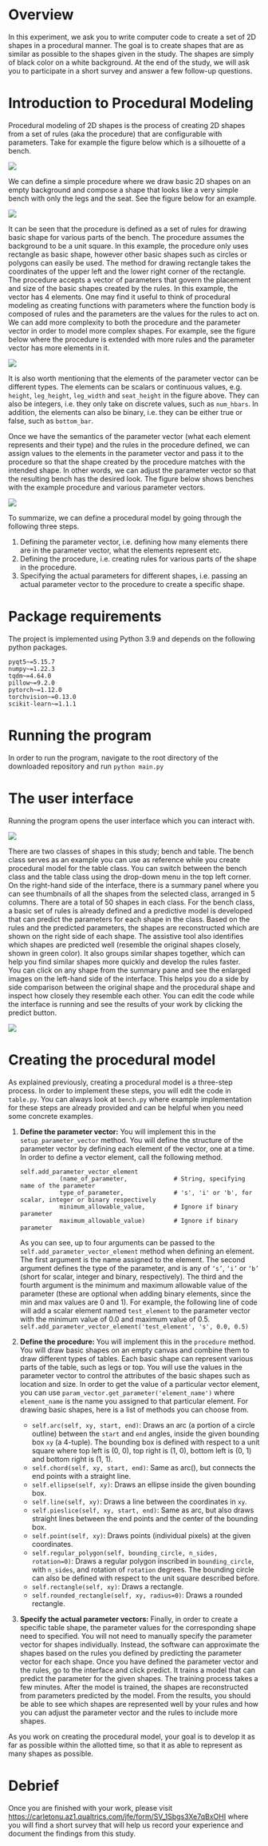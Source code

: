 # Overview

In this experiment, we ask you to write computer code to create a set of 2D shapes in a procedural manner. The goal is to create shapes that are as similar as possible to the shapes given in the study. The shapes are simply of black color on a white background. At the end of the study, we will ask you to participate in a short survey and answer a few follow-up questions.

# Introduction to Procedural Modeling

Procedural modeling of 2D shapes is the process of creating 2D shapes from a set of rules (aka the procedure) that are configurable with parameters. Take for example the figure below which is a silhouette of a bench.

![](./assets/bench_example.png)

We can define a simple procedure where we draw basic 2D shapes on an empty background and compose a shape that looks like a very simple bench with only the legs and the seat. See the figure below for an example.

![](./assets/procresult_1.png)

It can be seen that the procedure is defined as a set of rules for drawing basic shape for various parts of the bench. The procedure assumes the background to be a unit square. In this example, the procedure only uses rectangle as basic shape, however other basic shapes such as circles or polygons can easily be used. The method for drawing rectangle takes the coordinates of the upper left and the lower right corner of the rectangle. The procedure accepts a vector of parameters that govern the placement and size of the basic shapes created by the rules. In this example, the vector has 4 elements. One may find it useful to think of procedural modeling as creating functions with parameters where the function body is composed of rules and the parameters are the values for the rules to act on. We can add more complexity to both the procedure and the parameter vector in order to model more complex shapes. For example, see the figure below where the procedure is extended with more rules and the parameter vector has more elements in it.

![](./assets/procresult_2.png)

It is also worth mentioning that the elements of the parameter vector can be different types. The elements can be scalars or continuous values, e.g. ```height```, ```leg_height```, ```leg_width``` and ```seat_height``` in the figure above. They can also be integers, i.e. they only take on discrete values, such as ```num_hbars```. In addition, the elements can also be binary, i.e. they can be either true or false, such as ```bottom_bar```. 

Once we have the semantics of the parameter vector (what each element represents and their type) and the rules in the procedure defined, we can assign values to the elements in the parameter vector and pass it to the procedure so that the shape created by the procedure matches with the intended shape. In other words, we can adjust the parameter vector so that the resulting bench has the desired look. The figure below shows benches with the example procedure and various parameter vectors.

![](./assets/vectors.png)

To summarize, we can define a procedural model by going through the following three steps.
1. Defining the parameter vector, i.e. defining how many elements there are in the parameter vector, what the elements represent etc.
2. Defining the procedure, i.e. creating rules for various parts of the shape in the procedure.
3. Specifying the actual parameters for different shapes, i.e. passing an actual parameter vector to the procedure to create a specific shape.

# Package requirements
The project is implemented using Python 3.9 and depends on the following python packages.
```
pyqt5~=5.15.7
numpy~=1.22.3
tqdm~=4.64.0
pillow~=9.2.0
pytorch~=1.12.0
torchvision~=0.13.0
scikit-learn~=1.1.1
```

# Running the program
In order to run the program, navigate to the root directory of the downloaded repository and run
```python main.py```

# The user interface
Running the program opens the user interface which you can interact with.

![](./assets/interface.png)

There are two classes of shapes in this study; bench and table. The bench class serves as an example you can use as reference while you create procedural model for the table class. You can switch between the bench class and the table class using the drop-down menu in the top left corner. On the right-hand side of the interface, there is a summary panel where you can see thumbnails of all the shapes from the selected class, arranged in 5 columns. There are a total of 50 shapes in each class. For the bench class, a basic set of rules is already defined and a predictive model is developed that can predict the parameters for each shape in the class. Based on the rules and the predicted parameters, the shapes are reconstructed which are shown on the right side of each shape. The assistive tool also identifies which shapes are predicted well (resemble the original shapes closely, shown in green color). It also groups similar shapes together, which can help you find similar shapes more quickly and develop the rules faster.  
You can click on any shape from the summary pane and see the enlarged images on the left-hand side of the interface. This helps you do a side by side comparison between the original shape and the procedural shape and inspect how closely they resemble each other. You can edit the code while the interface is running and see the results of your work by clicking the predict button.

![](./assets/interface_with_detail.png)

# Creating the procedural model
As explained previously, creating a procedural model is a three-step process. In order to implement these steps, you will edit the code in ```table.py```. You can always look at ```bench.py``` where example implementation for these steps are already provided and can be helpful when you need some concrete examples.

1. **Define the parameter vector:** You will implement this in the ```setup_parameter_vector``` method. You will define the structure of the parameter vector by defining each element of the vector, one at a time. In order to define a vector element, call the following method.
    ```
   self.add_parameter_vector_element
               (name_of_parameter,             # String, specifying name of the parameter
               type_of_parameter,              # 's', 'i' or 'b', for scalar, integer or binary respectively
               minimum_allowable_value,        # Ignore if binary parameter
               maximum_allowable_value)        # Ignore if binary parameter
    ```
   As you can see, up to four arguments can be passed to the ```self.add_parameter_vector_element``` method when defining an element. The first argument is the name assigned to the element. The second argument defines the type of the parameter, and is any of ```‘s’```, ```‘i’``` or ```‘b’``` (short for scalar, integer and binary, respectively). The third and the fourth argument is the minimum and maximum allowable value of the parameter (these are optional when adding binary elements, since the min and max values are 0 and 1). For example, the following line of code will add a scalar element named ```test_element``` to the parameter vector with the minimum value of 0.0 and maximum value of 0.5.
```self.add_parameter_vector_element('test_element', 's', 0.0, 0.5)```

2. **Define the procedure:** You will implement this in the ```procedure``` method. You will draw basic shapes on an empty canvas and combine them to draw different types of tables. Each basic shape can represent various parts of the table, such as legs or top. You will use the values in the parameter vector to control the attributes of the basic shapes such as location and size. In order to get the value of a particular vector element, you can use ```param_vector.get_parameter('element_name')``` where ```element_name``` is the name you assigned to that particular element. For drawing basic shapes, here is a list of methods you can choose from.  
   - ```self.arc(self, xy, start, end)```: Draws an arc (a portion of a circle outline) between the ```start``` and ```end``` angles, inside the given bounding box ```xy``` (a 4-tuple). The bounding box is defined with respect to a unit square where top left is (0, 0), top right is (1, 0), bottom left is (0, 1) and bottom right is (1, 1).
   - ```self.chord(self, xy, start, end)```: Same as arc(), but connects the end points with a straight line.
   - ```self.ellipse(self, xy)```: Draws an ellipse inside the given bounding box.
   - ```self.line(self, xy)```: Draws a line between the coordinates in ```xy```.
   - ```self.pieslice(self, xy, start, end)```: Same as arc, but also draws straight lines between the end points and the center of the bounding box.
   - ```self.point(self, xy)```: Draws points (individual pixels) at the given coordinates.
   - ```self.regular_polygon(self, bounding_circle, n_sides, rotation=0)```: Draws a regular polygon inscribed in ```bounding_circle```, with ```n_sides```, and rotation of ```rotation``` degrees. The bounding circle can also be defined with respect to the unit square described before.
   - ```self.rectangle(self, xy)```: Draws a rectangle.
   - ```self.rounded_rectangle(self, xy, radius=0)```: Draws a rounded rectangle.
3. **Specify the actual parameter vectors:** Finally, in order to create a specific table shape, the parameter values for the corresponding shape need to specified. You will not need to manually specify the parameter vector for shapes individually. Instead, the software can approximate the shapes based on the rules you defined by predicting the parameter vector for each shape. Once you have defined the parameter vector and the rules, go to the interface and click predict. It trains a model that can predict the parameter for the given shapes. The training process takes a few minutes. After the model is trained, the shapes are reconstructed from parameters predicted by the model. From the results, you should be able to see which shapes are represented well by your rules and how you can adjust the parameter vector and the rules to include more shapes.

As you work on creating the procedural model, your goal is to develop it as far as possible within the allotted time, so that it as able to represent as many shapes as possible.

# Debrief
Once you are finished with your work, please visit <https://carletonu.az1.qualtrics.com/jfe/form/SV_1Sbgs3Xe7qBxOHI> where you will find a short survey that will help us record your experience and document the findings from this study.